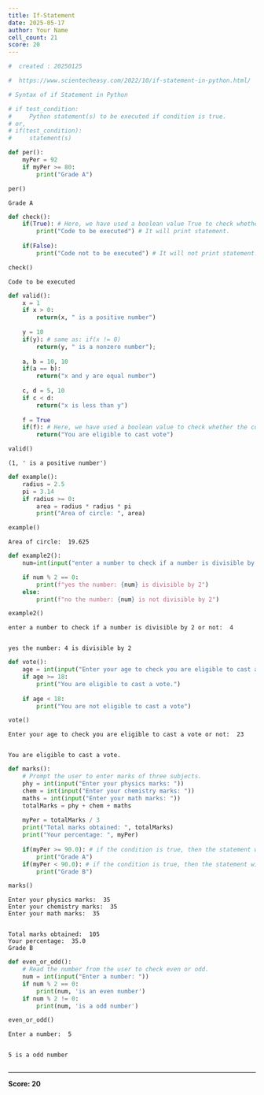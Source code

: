 ```yaml
---
title: If-Statement
date: 2025-05-17
author: Your Name
cell_count: 21
score: 20
---
```


```python
#  created : 20250125
```


```python
#  https://www.scientecheasy.com/2022/10/if-statement-in-python.html/
```


```python
# Syntax of if Statement in Python

```


```python
# if test_condition:
#     Python statement(s) to be executed if condition is true.
# or,
# if(test_condition):
#     statement(s)
```


```python
def per():
    myPer = 92
    if myPer >= 80:
        print("Grade A")
```


```python
per()
```

    Grade A



```python
def check():
    if(True): # Here, we have used a boolean value True to check whether the condition is true or not.
        print("Code to be executed") # It will print statement. 
    
    if(False): 
        print("Code not to be executed") # It will not print statement.
```


```python
check()
```

    Code to be executed



```python
def valid():
    x = 1
    if x > 0:
        return(x, " is a positive number")
    
    y = 10
    if(y): # same as: if(x != 0)
        return(y, " is a nonzero number");
    
    a, b = 10, 10
    if(a == b):
        return("x and y are equal number")
    
    c, d = 5, 10
    if c < d:
        return("x is less than y")
    
    f = True
    if(f): # Here, we have used a boolean value to check whether the condition is true or not.
        return("You are eligible to cast vote")
```


```python
valid()
```




    (1, ' is a positive number')




```python
def example():
    radius = 2.5
    pi = 3.14
    if radius >= 0:
        area = radius * radius * pi
        print("Area of circle: ", area)
```


```python
example()
```

    Area of circle:  19.625



```python
def example2():
    num=int(input("enter a number to check if a number is divisible by 2 or not: "))

    if num % 2 == 0:
        print(f"yes the number: {num} is divisible by 2")
    else:
        print(f"no the number: {num} is not divisible by 2")
```


```python
example2()
```

    enter a number to check if a number is divisible by 2 or not:  4


    yes the number: 4 is divisible by 2



```python
def vote():
    age = int(input("Enter your age to check you are eligible to cast a vote or not: "))
    if age >= 18:
        print("You are eligible to cast a vote.")
    
    if age < 18:
        print("You are not eligible to cast a vote")
```


```python
vote()
```

    Enter your age to check you are eligible to cast a vote or not:  23


    You are eligible to cast a vote.



```python
def marks():
    # Prompt the user to enter marks of three subjects.
    phy = int(input("Enter your physics marks: "))
    chem = int(input("Enter your chemistry marks: "))
    maths = int(input("Enter your math marks: "))
    totalMarks = phy + chem + maths
    
    myPer = totalMarks / 3
    print("Total marks obtained: ", totalMarks)
    print("Your percentage: ", myPer)
    
    if(myPer >= 90.0): # if the condition is true, then the statement will be displayed.
        print("Grade A")
    if(myPer < 90.0): # if the condition is true, then the statement will be displayed.
        print("Grade B")
```


```python
marks()
```

    Enter your physics marks:  35
    Enter your chemistry marks:  35
    Enter your math marks:  35


    Total marks obtained:  105
    Your percentage:  35.0
    Grade B



```python
def even_or_odd():
    # Read the number from the user to check even or odd.
    num = int(input("Enter a number: "))
    if num % 2 == 0:
        print(num, 'is an even number')
    if num % 2 != 0:
        print(num, 'is a odd number')
```


```python
even_or_odd()
```

    Enter a number:  5


    5 is a odd number



```python

```


---
**Score: 20**